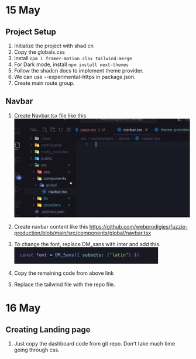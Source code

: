 # 15 May

## Project Setup

1. Initialize the project with shad cn
2. Copy the globals.css
3. Install `npm i framer-motion clsx tailwind-merge`
4. For Dark mode, install `npm install next-themes`
5. Follow the shadcn docs to implement theme provider.
6. We can use --experimental-https in package.json.
7. Create main route group.

## Navbar

1. Create Navbar.tsx file like this
   ![alt text](image.png)
2. Create navbar content like this
   https://github.com/webprodigies/fuzzie-production/blob/main/src/components/global/navbar.tsx
3. To change the font, replace DM_sans with inter and add this.
   ![alt text](image-1.png)

4. Copy the remaining code from above link
5. Replace the tailwind file with the repo file.

# 16 May

## Creating Landing page

1. Just copy the dashboard code from git repo. Don't take much time going through css.
